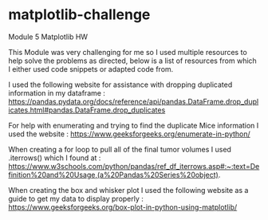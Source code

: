 # matplotlib-challenge
Module 5 Matplotlib HW

This Module was very challenging for me so I used multiple resources to help solve the problems as directed, below is a list of resources from which I either used code snippets or adapted code from.

I used the following website for assistance with dropping duplicated information in my dataframe : https://pandas.pydata.org/docs/reference/api/pandas.DataFrame.drop_duplicates.html#pandas.DataFrame.drop_duplicates

For help with enumerating and trying to find the duplicate Mice information I used the website : https://www.geeksforgeeks.org/enumerate-in-python/

When creating a for loop to pull all of the final tumor volumes I used .iterrows() which I found at : https://www.w3schools.com/python/pandas/ref_df_iterrows.asp#:~:text=Definition%20and%20Usage,(a%20Pandas%20Series%20object).

When creating the box and whisker plot I used the following website as a guide to get my data to display properly : https://www.geeksforgeeks.org/box-plot-in-python-using-matplotlib/
